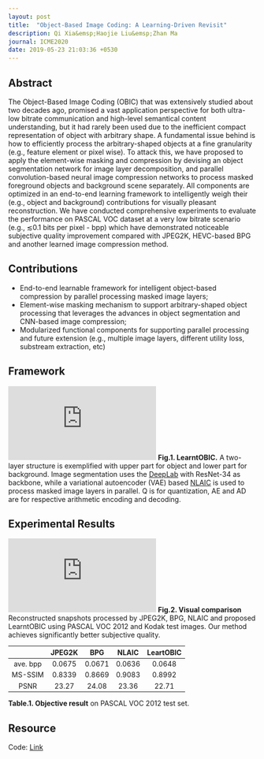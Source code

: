 ```yaml
---
layout: post
title:  "Object-Based Image Coding: A Learning-Driven Revisit"
description: Qi Xia&emsp;Haojie Liu&emsp;Zhan Ma
journal: ICME2020
date: 2019-05-23 21:03:36 +0530
---
```


## Abstract
The Object-Based Image Coding (OBIC) that was extensively studied about two decades ago, promised a vast application perspective for both ultra-low bitrate communication and high-level semantical content understanding, but it had rarely been used due to the inefficient compact representation of object with arbitrary shape. A fundamental issue behind is how to efficiently process the arbitrary-shaped objects at a fine granularity (e.g., feature element or pixel wise). To attack this, we have proposed to apply the element-wise masking and compression by devising an object segmentation network for image layer decomposition, and parallel convolution-based neural image compression networks to process masked foreground objects and background scene separately. All components are optimized in an end-to-end learning framework to intelligently weigh their (e.g., object and background) contributions for visually pleasant reconstruction. We have conducted comprehensive experiments to evaluate the performance on PASCAL VOC dataset at a very low bitrate scenario (e.g., ≲0.1 bits per pixel - bpp) which have demonstrated noticeable subjective quality improvement compared with JPEG2K, HEVC-based BPG and another learned image compression method.

## Contributions
* End-to-end learnable framework for intelligent object-based compression by parallel processing masked image layers;
* Element-wise masking mechanism to support arbitrary-shaped object processing that leverages the advances in object segmentation and CNN-based image compression;
* Modularized functional components for supporting parallel processing and future extension (e.g., multiple image layers, different utility loss, substream extraction, etc)

## Framework
![framework](https://github.com/NJUVISION/Neural-Object-Coding/blob/master/images/framework.pdf)
**Fig.1. LearntOBIC.** A two-layer structure is exemplified with upper part for object and lower part for background. Image segmentation uses the [DeepLab](https://arxiv.org/abs/1606.00915) with ResNet-34 as backbone, while a variational autoencoder (VAE) based [NLAIC](https://arxiv.org/abs/1910.06244) is used to process masked image layers in parallel. Q is for quantization, AE and AD are for respective arithmetic encoding and decoding.

## Experimental Results
![visual result](https://github.com/NJUVISION/Neural-Object-Coding/blob/master/images/visualresult.pdf)
**Fig.2. Visual comparison** Reconstructed snapshots processed by JPEG2K, BPG, NLAIC and proposed LearntOBIC using PASCAL VOC 2012 and Kodak test images. Our method achieves significantly better subjective quality.

 |       |JPEG2K|BPG   |NLAIC |LeartOBIC
 :------:|:----:|:----:|:----:|:---:
 ave. bpp|0.0675|0.0671|0.0636|0.0648
 MS-SSIM |0.8339|0.8669|0.9083|0.8992
 PSNR    |23.27 |24.08 |23.36 |22.71
 
 **Table.1. Objective result** on PASCAL VOC 2012 test set.

## Resource
Code: [Link](https://github.com/Qi-X/Object_Coding)
